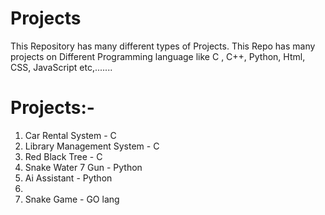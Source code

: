 # Projects
This Repository has many different types of Projects.
This Repo has many projects on Different Programming language like C , C++, Python, Html, CSS, JavaScript etc,.......

# Projects:-
1. Car Rental System - C
2. Library Management System - C
3. Red Black Tree - C 
4. Snake Water 7 Gun - Python 
5. Ai Assistant - Python 
6.
7. Snake Game - GO lang
  
